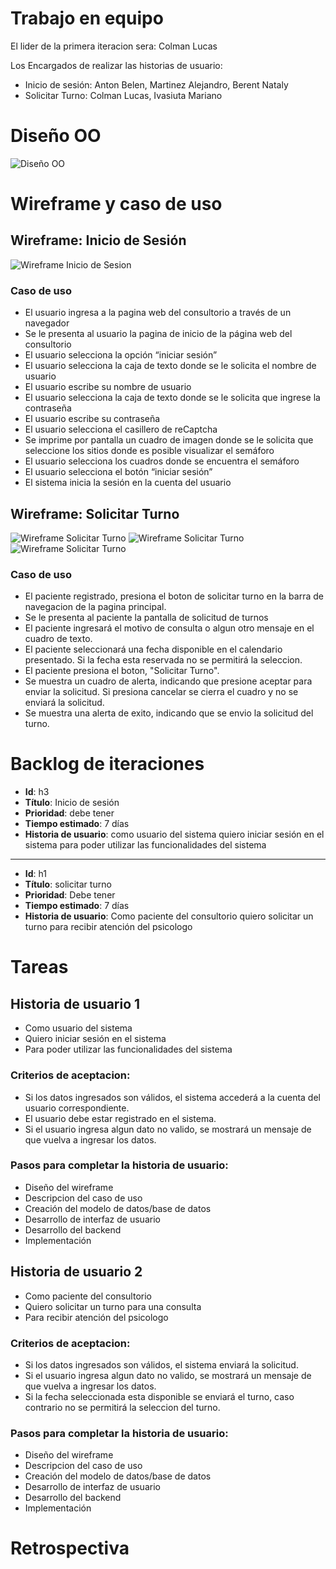 # Trabajo en equipo
El lider de la primera iteracion sera: Colman Lucas

Los Encargados de realizar las historias de usuario:
* Inicio de sesión: Anton Belen, Martinez Alejandro, Berent Nataly
* Solicitar Turno: Colman Lucas, Ivasiuta Mariano


# Diseño OO
![Diseño OO](https://github.com/LucasColman/Integrador-POO2/blob/master/docs/images/Dise%C3%B1oOOIt1.PNG)

# Wireframe y caso de uso
## Wireframe: Inicio de Sesión
![Wireframe Inicio de Sesion](https://github.com/LucasColman/Integrador-POO2/blob/master/docs/images/wireframe_InicioSesion.png)

### Caso de uso
* El usuario ingresa a la pagina web del consultorio  a través de un navegador
* Se le presenta al usuario la pagina de inicio de la página web del consultorio
* El usuario selecciona la opción “iniciar sesión”
* El usuario selecciona la caja de texto donde se le solicita el nombre de usuario 
* El usuario escribe su nombre de usuario 
* El usuario selecciona la caja de texto donde se le solicita que ingrese la contraseña 
* El usuario escribe su contraseña
* El usuario selecciona el casillero de reCaptcha
* Se imprime por pantalla un cuadro de imagen donde se le solicita que seleccione los sitios donde es posible visualizar el semáforo 
* El usuario selecciona los cuadros donde se encuentra el semáforo 
* El usuario selecciona el botón “iniciar sesión”
* El sistema inicia la sesión en la cuenta del usuario

## Wireframe: Solicitar Turno
![Wireframe Solicitar Turno](https://github.com/LucasColman/Integrador-POO2/blob/master/docs/images/wireframe_SolicitarTurno1.PNG)
![Wireframe Solicitar Turno](https://github.com/LucasColman/Integrador-POO2/blob/master/docs/images/wireframe_SolicitarTurno2.PNG)
![Wireframe Solicitar Turno](https://github.com/LucasColman/Integrador-POO2/blob/master/docs/images/wireframe_SolicitarTurno3.PNG)


### Caso de uso
* El paciente registrado, presiona el boton de solicitar turno en la barra de navegacion de la pagina principal.
* Se le presenta al paciente la pantalla de solicitud de turnos
* El paciente ingresará el motivo de consulta o algun otro mensaje en el cuadro de texto.
* El paciente seleccionará una fecha disponible en el calendario presentado. Si la fecha esta reservada no se  permitirá la seleccion.
* El paciente presiona el boton, "Solicitar Turno".
* Se muestra un cuadro de alerta, indicando que presione aceptar para enviar la solicitud. Si presiona cancelar se cierra el cuadro y no se enviará la solicitud.
* Se muestra una alerta de exito, indicando que se envio la solicitud del turno.


# Backlog de iteraciones
* **Id**: h3
* **Título**: Inicio de sesión
* **Prioridad**: debe tener
* **Tiempo estimado**: 7 días
* **Historia de usuario**: como usuario del sistema quiero iniciar sesión en el sistema para poder utilizar las funcionalidades del sistema
---
* **Id**: h1
* **Título**: solicitar turno
* **Prioridad**: Debe tener
* **Tiempo estimado**: 7 días
* **Historia de usuario**: Como paciente del consultorio quiero solicitar un turno para recibir atención del psicologo

# Tareas
## Historia de usuario 1
* Como usuario del sistema
* Quiero iniciar sesión en el sistema
* Para poder utilizar las funcionalidades del sistema

### Criterios de aceptacion:
* Si los datos ingresados son válidos, el sistema accederá a la cuenta del usuario correspondiente.
* El usuario debe estar registrado en el sistema.
* Si el usuario ingresa algun dato no valido, se mostrará un mensaje de que vuelva a ingresar los datos.

### Pasos para completar la historia de usuario:
* Diseño del wireframe
* Descripcion del caso de uso
* Creación del modelo de datos/base de datos
* Desarrollo de interfaz de usuario
* Desarrollo del backend
* Implementación

## Historia de usuario 2
* Como paciente del consultorio 
* Quiero solicitar un turno para una consulta 
* Para recibir atención del psicologo
### Criterios de aceptacion:
* Si los datos ingresados son válidos, el sistema enviará la solicitud.
* Si el usuario ingresa algun dato no valido, se mostrará un mensaje de que vuelva a ingresar los datos.
* Si la fecha seleccionada esta disponible se enviará el turno, caso contrario no se permitirá la seleccion del turno.

### Pasos para completar la historia de usuario:
* Diseño del wireframe
* Descripcion del caso de uso
* Creación del modelo de datos/base de datos
* Desarrollo de interfaz de usuario
* Desarrollo del backend
* Implementación

# Retrospectiva
